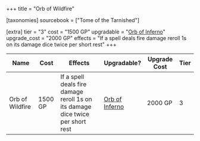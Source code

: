+++
title = "Orb of Wildfire"

[taxonomies]
sourcebook = ["Tome of the Tarnished"]

[extra]
tier = "3"
cost = "1500 GP"
upgradable = "[Orb of Inferno](@/items/talismans/Orb-of-Inferno.md)"
upgrade_cost = "2000 GP"
effects = "If a spell deals fire damage reroll 1s on its damage dice twice per short rest"
+++

| Name                          | Cost    | Effects                                                                                           | Upgradable? | Upgrade Cost | Tier |
| ----------------------------- | ------- | ----------------------------------------------------------------------------------------------- | ----------- | ------------ | ---- |
| Orb of Wildfire | 1500 GP | If a spell deals fire damage reroll 1s on its damage dice twice per short rest | [Orb of Inferno](@/items/talismans/Orb-of-Inferno.md) | 2000 GP | 3 |
